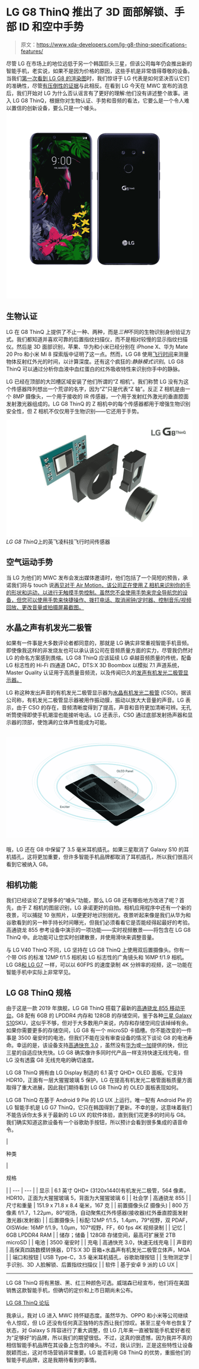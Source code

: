 # LG G8 ThinQ 推出了 3D 面部解锁、手部 ID 和空中手势

> 原文：<https://www.xda-developers.com/lg-g8-thinq-specifications-features/>

尽管 LG 在市场上的地位远低于另一个韩国巨头三星，但该公司每年仍会推出新的智能手机，老实说，如果不是因为价格的原因，这些手机是非常值得尊敬的设备。当我们[第一次看到 LG G8 的渲染图](https://www.xda-developers.com/lg-g8-renders-dual-front-cameras/)时，我们惊讶于 LG 代表是如何坚决否认它们的准确性，尽管[有压倒性的证据](https://www.xda-developers.com/lg-g8-thinq-leaks-rumors/)与此相反。在看到 LG 今天在 MWC 宣布的消息后，我们开始对 LG 为什么否认谣言有了更好的理解:他们没有讲述整个故事。进入 LG G8 ThinQ，根据你对生物认证、手势和音频的看法，它要么是一个令人难以置信的创新设备，要么只是一个噱头。![](img/3bbfbae95fe5e6e80eea8820b13444d1.png)

## 生物认证

LG 在 G8 ThinQ 上提供了不止一种、两种，而是*三种*不同的生物识别身份验证方式。我们都知道并喜欢可靠的后置指纹扫描仪，而不是相对较慢的显示指纹扫描仪。然后是 3D 面部识别，苹果、华为和小米已经分别在 iPhone X、华为 Mate 20 Pro 和小米 Mi 8 探索版中证明了这一点。然而，LG G8 使用[飞行时间](https://www.xda-developers.com/lg-confirms-g8-thinq-front-facing-tof-sensor/)来测量物体反射红外光的时间，以计算深度。还有这个疯狂的:*静脉模式识别*。LG G8 ThinQ 可以通过分析你血液中血红蛋白的红外吸收特性来识别你手中的静脉。

LG 已经在顶部的大凹槽区域安装了他们所谓的“Z 相机”。我们称赞 LG 没有为这个传感器阵列想出一个荒谬的名字，因为“Z”只是代表“Z 轴”。反正 Z 相机是由一个 8MP 摄像头，一个用于接收的 IR 传感器，一个用于发射红外激光的垂直腔面发射激光器组成的。LG G8 ThinQ 的 Z 相机中的每个传感器都用于增强生物识别安全性，但 Z 相机不仅仅用于生物识别——它还用于手势。

![LG G8 ThinQ's Time of Flight Sensor from Infineon Technologies AG](img/2636dcbca253bcabc57d567f628e5c79.png)*LG G8 ThinQ*上的英飞凌科技飞行时间传感器

## 空气运动手势

当 LG 为他们的 MWC 发布会发出媒体邀请时，他们包括了一个简短的预告，承诺我们将与 touch 说[再见对于 Air Motion，该公司正在使用 Z 相机来识别你的手的形状和运动，以进行无触摸手势控制。虽然您不会使用手势来完全导航您的设备，但您可以使用手势来快捷操作、拨打电话、取消闹钟/定时器、控制音乐/视频回放、更改音量或拍摄屏幕截图。](https://www.youtube.com/watch?v=-O1KLGxJE40)

## 水晶之声有机发光二极管

如果有一件事是大多数评论者都同意的，那就是 LG 确实非常重视智能手机音频。即使像我这样的非发烧友也可以承认该公司在音频质量方面的实力，尽管我仍然对 LG 的命名方案感到畏缩。LG G8 ThinQ 应该延续 LG 卓越音频质量的传统，配备 LG 标志性的 Hi-Fi 四通道 DAC，DTS:X 3D Boombox 以模拟 7.1 声道系统，Master Quality 认证用于高质量音频流，以及传闻已久的[发声有机发光二极管显示器。](https://www.xda-developers.com/samsung-galaxy-s10-lg-g8-sound-emitting-oled/)

LG 称这种发出声音的有机发光二极管显示器为[水晶有机发光二极管](https://www.xda-developers.com/lg-g8-thinq-crystal-sound-oled-screen-audio-amplifier/) (CSO)。据该公司称，有机发光二极管显示器被用作振动膜，振动以放大大音量的声音。LG 表示，由于 CSO 的存在，音频清晰度得到了提高，声音和音符更加清晰可辨。无孔听筒使得即使手机潮湿也能接听电话。LG 还表示，CSO 通过底部发射扬声器和显示器的顶部，使饱满的立体声性能成为可能。

## ![](img/68b271c9c4a489fa6520d48c7bdb746f.png)

哦，LG 还在 G8 中保留了 3.5 毫米耳机插孔。如果三星取消了 Galaxy S10 的耳机插孔，这将更加重要，但许多智能手机品牌都取消了耳机插孔，所以我们很高兴看到它被纳入 G8。

## 相机功能

我们已经谈论了足够多的“噱头”功能，那么 LG G8 还有哪些地方改进了呢？首先，由于 Z 相机的图层识别，LG 承诺更好的自拍。相机应用程序中还有一个新的夜景，可以捕捉 10 张照片，以便更好地识别弱光。夜景听起来像是我们从华为和谷歌看到的另一种手持长时间曝光，但我们必须看看它是否能经得起最好的考验。高通骁龙 855 参考设备中演示的一项功能——实时视频散景——将包含在 LG G8 ThinQ 中。此功能可让您实时创建散景，并使用滑块来调整音量。

与 LG V40 ThinQ 不同，LG 坚持在 LG G8 ThinQ 上使用双后置摄像头。你有一个带 OIS 的标准 12MP f/1.5 相机和 LG 标志性的广角镜头和 16MP f/1.9 相机。LG G8[和 LG G7](https://www.xda-developers.com/lg-g7-thinq-update-4k-60fps/) 一样，可以以 60FPS 的速度录制 4K 分辨率的视频，这一功能在智能手机中实际上非常罕见。

## LG G8 ThinQ 规格

由于这是一款 2019 年旗舰，LG G8 ThinQ 搭载了最新的[高通骁龙 855 移动平台](https://www.xda-developers.com/qualcomm-snapdragon-855-kryo-485-cpu-adreno-640-gpu-spectra-isp-cv/)。G8 配有 6GB 的 LPDDR4 内存和 128GB 的存储空间，鉴于各种[三星 Galaxy S10](https://www.xda-developers.com/samsung-galaxy-s10-s10-and-s10e-launch-with-the-snapdragon-855-ultrasonic-in-display-fingerprint-scanners-reverse-wireless-charging-and-a-whole-lot-more/)SKU，这似乎不够，但对于大多数用户来说，内存和存储空间应该绰绰有余。如果你需要更多的存储空间，LG G8 有一个 microSD 卡插槽。你不能改变的一件事是 3500 毫安时的电池，但我们不能在没有审查设备的情况下谈论 G8 的电池寿命。幸运的是，该设备支持[高通快充 3.0](https://www.xda-developers.com/charging-comparison-oneplus-huawei/) ，虽然没有[华为](https://www.xda-developers.com/huawei-mate-20-pro-mate-20-x-update-optimize-face-unlock-camera-december-patches/)或[一加](https://www.xda-developers.com/oneplus-6t-mclaren-edition-warp-charge-30-speed-thermal-performance-test/)提供的快，但比三星的自适应快充快。LG G8 确实像许多同时代产品一样支持快速无线充电，但 LG 没有透露 G8 无线充电的确切速度。

LG G8 ThinQ 拥有由 LG Display 制造的 6.1 英寸 QHD+ OLED 面板。它支持 HDR10，正面有一层大猩猩玻璃 5 保护。LG 在提高有机发光二极管面板质量方面取得了重大进展，因此我们期待看到 LG G8 ThinQ 的 OLED 面板表现如何。

LG G8 ThinQ 在基于 Android 9 Pie 的 LG UX 上运行。唯一配有 Android Pie 的 LG 智能手机是 LG G7 ThinQ，它只在韩国得到了更新。不幸的是，这意味着我们不能告诉你太多关于最新的 LG UX 的软件体验，直到我们花更多的时间与 G8。我们确实知道这款设备有一个谷歌助手按钮，所以预计会看到很多集成的语音命令。

| 

种类

 | 

规格

 |
| --- | --- |
| 显示 | 6.1 英寸 QHD+ (3120x1440)有机发光二极管，564 像素，HDR10，正面为大猩猩玻璃 5，背面为大猩猩玻璃 6 |
| 社会学 | 高通骁龙 855 |
| 尺寸和重量 | 151.9 x 71.8 x 8.4 毫米，167 克 |
| 前置摄像头(Z 摄像头) | 800 万像素 f/1.7，1.22μm，80°视场，自动聚焦红外传感器(接收器)红外垂直腔面发射激光器(发射器) |
| 后置摄像头 | 标配:12MP f/1.5，1.4μm，79°视野，双 PDAF，OISWide: 16MP f/1.9，1.0μm，107°视野，FF，60 fps 4K 视频录制 |
| 记忆 | 6GB LPDDR4 RAM |
| 储存；储备 | 128GB 存储空间，最高可扩展至 2TB microSD |
| 电池 | 3500 毫安时 |
| 充电 | 高通快充 3.0，快速无线充电 |
| 声音的 | 高保真四路数模转换器，DTS:X 3D 音箱+水晶声有机发光二极管立体声，MQA |
| 端口和按钮 | USB Type-C，3.5 毫米耳机插孔，谷歌助理按钮 |
| 生物测定学 | 手识别、3D 人脸解锁、后置指纹扫描仪 |
| 软件 | 基于安卓 9 派的 LG UX |

* * *

LG G8 ThinQ 将有黑银、黑、红三种颜色可选。威瑞森已经宣布，他们将在美国销售这款智能手机，但确切的定价和上市日期尚未公布。

[LG G8 ThinQ 论坛 ](https://forum.xda-developers.com/lg-g8)

我承认，我对 LG 进入 MWC 持怀疑态度。虽然华为、OPPO 和小米等公司继续令人惊叹，但 LG 还没有任何真正独特的东西让我们惊叹。甚至三星今年也恢复了状态，对 Galaxy S 阵容进行了重大调整，但 LG 几年来一直被智能手机爱好者视为“足够好”的品牌，所以我们的期望很低。不过，这真的很遗憾，因为我并不真的相信智能手机品牌在其设备上包含的噱头。不过，我认识到，正是这些特性让设备脱颖而出，这对市场营销非常重要。LG 能否利用 G8 ThinQ 的优势，重振他们的智能手机品牌，这是我期待看到的事情。